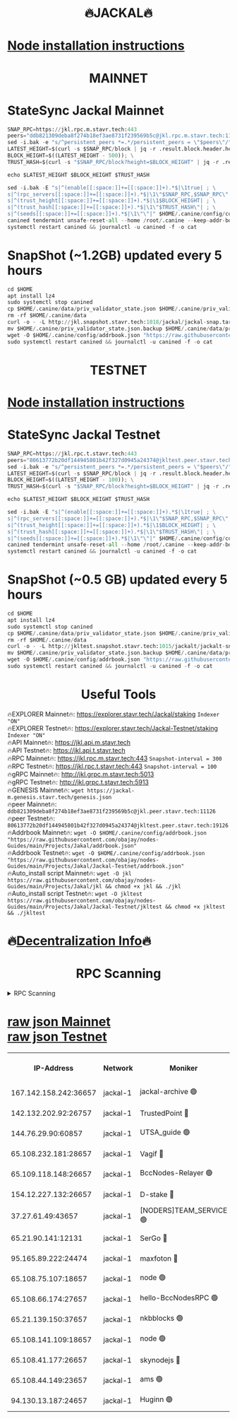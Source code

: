 <h1 align="center"> 🔥JACKAL🔥</h1>

[Node installation instructions](https://github.com/obajay/nodes-Guides/tree/main/Projects/Jakal)
=

<h1 align="center"> MAINNET</h1>

# StateSync Jackal Mainnet
```python
SNAP_RPC=https://jkl.rpc.m.stavr.tech:443
peers="ddb821309deba8f274b18ef3ae8731f239569b5c@jkl.rpc.m.stavr.tech:11126"
sed -i.bak -e "s/^persistent_peers *=.*/persistent_peers = \"$peers\"/" $HOME/.canine/config/config.toml
LATEST_HEIGHT=$(curl -s $SNAP_RPC/block | jq -r .result.block.header.height); \
BLOCK_HEIGHT=$((LATEST_HEIGHT - 500)); \
TRUST_HASH=$(curl -s "$SNAP_RPC/block?height=$BLOCK_HEIGHT" | jq -r .result.block_id.hash)

echo $LATEST_HEIGHT $BLOCK_HEIGHT $TRUST_HASH

sed -i.bak -E "s|^(enable[[:space:]]+=[[:space:]]+).*$|\1true| ; \
s|^(rpc_servers[[:space:]]+=[[:space:]]+).*$|\1\"$SNAP_RPC,$SNAP_RPC\"| ; \
s|^(trust_height[[:space:]]+=[[:space:]]+).*$|\1$BLOCK_HEIGHT| ; \
s|^(trust_hash[[:space:]]+=[[:space:]]+).*$|\1\"$TRUST_HASH\"| ; \
s|^(seeds[[:space:]]+=[[:space:]]+).*$|\1\"\"|" $HOME/.canine/config/config.toml
canined tendermint unsafe-reset-all --home /root/.canine --keep-addr-book
systemctl restart canined && journalctl -u canined -f -o cat
```
# SnapShot (~1.2GB) updated every 5 hours
```python
cd $HOME
apt install lz4
sudo systemctl stop canined
cp $HOME/.canine/data/priv_validator_state.json $HOME/.canine/priv_validator_state.json.backup
rm -rf $HOME/.canine/data
curl -o - -L http://jkl.snapshot.stavr.tech:1018/jackal/jackal-snap.tar.lz4 | lz4 -c -d - | tar -x -C $HOME/.canine --strip-components 2
mv $HOME/.canine/priv_validator_state.json.backup $HOME/.canine/data/priv_validator_state.json
wget -O $HOME/.canine/config/addrbook.json "https://raw.githubusercontent.com/obajay/nodes-Guides/main/Projects/Jakal/addrbook.json"
sudo systemctl restart canined && journalctl -u canined -f -o cat
```

<h1 align="center"> TESTNET</h1>

[Node installation instructions](https://github.com/obajay/nodes-Guides/tree/main/Projects/Jakal/Jackal-Testnet)
=

# StateSync Jackal Testnet
```python
SNAP_RPC=https://jkl.rpc.t.stavr.tech:443
peers="80613772b20df144945801b42f327d0945a24374@jkltest.peer.stavr.tech:19126"
sed -i.bak -e "s/^persistent_peers *=.*/persistent_peers = \"$peers\"/" $HOME/.canine/config/config.toml
LATEST_HEIGHT=$(curl -s $SNAP_RPC/block | jq -r .result.block.header.height); \
BLOCK_HEIGHT=$((LATEST_HEIGHT - 100)); \
TRUST_HASH=$(curl -s "$SNAP_RPC/block?height=$BLOCK_HEIGHT" | jq -r .result.block_id.hash)

echo $LATEST_HEIGHT $BLOCK_HEIGHT $TRUST_HASH

sed -i.bak -E "s|^(enable[[:space:]]+=[[:space:]]+).*$|\1true| ; \
s|^(rpc_servers[[:space:]]+=[[:space:]]+).*$|\1\"$SNAP_RPC,$SNAP_RPC\"| ; \
s|^(trust_height[[:space:]]+=[[:space:]]+).*$|\1$BLOCK_HEIGHT| ; \
s|^(trust_hash[[:space:]]+=[[:space:]]+).*$|\1\"$TRUST_HASH\"| ; \
s|^(seeds[[:space:]]+=[[:space:]]+).*$|\1\"\"|" $HOME/.canine/config/config.toml
canined tendermint unsafe-reset-all --home /root/.canine --keep-addr-book
systemctl restart canined && journalctl -u canined -f -o cat
```
# SnapShot (~0.5 GB) updated every 5 hours
```python
cd $HOME
apt install lz4
sudo systemctl stop canined
cp $HOME/.canine/data/priv_validator_state.json $HOME/.canine/priv_validator_state.json.backup
rm -rf $HOME/.canine/data
curl -o - -L http://jkltest.snapshot.stavr.tech:1015/jackalt/jackalt-snap.tar.lz4 | lz4 -c -d - | tar -x -C $HOME/.canine --strip-components 2
mv $HOME/.canine/priv_validator_state.json.backup $HOME/.canine/data/priv_validator_state.json
wget -O $HOME/.canine/config/addrbook.json "https://raw.githubusercontent.com/obajay/nodes-Guides/main/Projects/Jakal/Jackal-Testnet/addrbook.json"
sudo systemctl restart canined && journalctl -u canined -f -o cat
```

 <h1 align="center"> Useful Tools</h1>

🔥EXPLORER Mainnet🔥:      https://explorer.stavr.tech/Jackal/staking		        `Indexer "ON"` \
🔥EXPLORER Testnet🔥:      https://explorer.stavr.tech/Jackal-Testnet/staking     `Indexer "ON"` \
🔥API Mainnet🔥: 			 		 https://jkl.api.m.stavr.tech \
🔥API Testnet🔥: 			 		 https://jkl.api.t.stavr.tech \
🔥RPC Mainnet🔥:           https://jkl.rpc.m.stavr.tech:443              `Snapshot-interval = 300` \
🔥RPC Testnet🔥:           https://jkl.rpc.t.stavr.tech:443              `Snapshot-interval = 100` \
🔥gRPC Mainnet🔥:          http://jkl.grpc.m.stavr.tech:5013 \
🔥gRPC Testnet🔥:          http://jkl.grpc.t.stavr.tech:5913 \
🔥GENESIS Mainnet🔥:    `wget https://jackal-m.genesis.stavr.tech/genesis.json` \
🔥peer Mainnet🔥:					 `ddb821309deba8f274b18ef3ae8731f239569b5c@jkl.peer.stavr.tech:11126` \
🔥peer Testnet🔥:					 `80613772b20df144945801b42f327d0945a24374@jkltest.peer.stavr.tech:19126` \
🔥Addrbook Mainnet🔥:    ```wget -O $HOME/.canine/config/addrbook.json "https://raw.githubusercontent.com/obajay/nodes-Guides/main/Projects/Jakal/addrbook.json"``` \
🔥Addrbook Testnet🔥:    ```wget -O $HOME/.canine/config/addrbook.json "https://raw.githubusercontent.com/obajay/nodes-Guides/main/Projects/Jakal/Jackal-Testnet/addrbook.json"``` \
🔥Auto_install script Mainnet🔥: ```wget -O jkl https://raw.githubusercontent.com/obajay/nodes-Guides/main/Projects/Jakal/jkl && chmod +x jkl && ./jkl``` \
🔥Auto_install script Testnet🔥: ```wget -O jkltest https://raw.githubusercontent.com/obajay/nodes-Guides/main/Projects/Jakal/Jackal-Testnet/jkltest && chmod +x jkltest && ./jkltest```

🔥[Decentralization Info](https://github.com/obajay/StateSync-snapshots/tree/main/Projects/Jackal/Decentralization)🔥
=

<h1 align="center"> RPC Scanning</h1>

<details>
<summary>RPC Scanning</summary>

<h2 align="center"> We scan nodes in real time every 4 hours. And we provide the final result of RPC endpoints.
We cannot influence the operation of these nodes in any way. </h2>


```python
If Voting Power is higher than 0 --> then the Node is a validator of the network and may be subject to attack and be a potential threat to the chain.
```
```python
We marked such validators with a red symbol
```

</details>

[raw json Mainnet](https://rpc-check.jaclalm.stavr.tech/jaclalm/rpc-jaclalm-result.json) \
[raw json Testnet](https://github.com/obajay/StateSync-snapshots/tree/main/Projects/Jackal/Rpc-Check-Testnet)
=

<table><tr><th>IP-Address</th><th>Network</th><th>Moniker</th><th>Latest Block Height</th><th>Earliest Block Height</th><th>Catching Up</th><th>Tx Index</th><th>Voting Power</th><th>Scan Time</th></tr><tr><td>167.142.158.242:36657</td><td>jackal-1</td><td>jackal-archive 🟢</td><td>6714737</td><td>2770293</td><td>False</td><td>on</td><td>0</td><td>2024-03-03T00:53:38.904746058UTC</td></tr><tr><td>142.132.202.92:26757</td><td>jackal-1</td><td>TrustedPoint 🔴</td><td>6714732</td><td>6129401</td><td>False</td><td>on</td><td>291195</td><td>2024-03-03T00:52:51.616565234UTC</td></tr><tr><td>144.76.29.90:60857</td><td>jackal-1</td><td>UTSA_guide 🟢</td><td>6714735</td><td>6280001</td><td>False</td><td>on</td><td>0</td><td>2024-03-03T00:53:23.044857199UTC</td></tr><tr><td>65.108.232.181:28657</td><td>jackal-1</td><td>Vagif 🔴</td><td>6714735</td><td>6462201</td><td>False</td><td>off</td><td>60003</td><td>2024-03-03T00:53:27.827545863UTC</td></tr><tr><td>65.109.118.148:26657</td><td>jackal-1</td><td>BccNodes-Relayer 🟢</td><td>6687138</td><td>6489001</td><td>False</td><td>on</td><td>0</td><td>2024-03-03T00:53:20.775919386UTC</td></tr><tr><td>154.12.227.132:26657</td><td>jackal-1</td><td>D-stake 🔴</td><td>6714527</td><td>6591001</td><td>False</td><td>off</td><td>130261</td><td>2024-03-03T00:52:38.126195524UTC</td></tr><tr><td>37.27.61.49:43657</td><td>jackal-1</td><td>[NODERS]TEAM_SERVICE 🟢</td><td>6714729</td><td>6591201</td><td>False</td><td>on</td><td>0</td><td>2024-03-03T00:52:35.415158073UTC</td></tr><tr><td>65.21.90.141:12131</td><td>jackal-1</td><td>SerGo 🔴</td><td>6714731</td><td>6614731</td><td>False</td><td>off</td><td>51100</td><td>2024-03-03T00:52:47.264993717UTC</td></tr><tr><td>95.165.89.222:24474</td><td>jackal-1</td><td>maxfoton 🔴</td><td>6714735</td><td>6614734</td><td>False</td><td>off</td><td>117971</td><td>2024-03-03T00:53:28.221913584UTC</td></tr><tr><td>65.108.75.107:18657</td><td>jackal-1</td><td>node 🟢</td><td>6714734</td><td>6616732</td><td>False</td><td>on</td><td>0</td><td>2024-03-03T00:53:12.357326380UTC</td></tr><tr><td>65.108.66.174:27657</td><td>jackal-1</td><td>hello-BccNodesRPC 🟢</td><td>6714735</td><td>6628401</td><td>False</td><td>on</td><td>0</td><td>2024-03-03T00:53:23.411806225UTC</td></tr><tr><td>65.21.139.150:37657</td><td>jackal-1</td><td>nkbblocks 🟢</td><td>6714731</td><td>6639001</td><td>False</td><td>on</td><td>0</td><td>2024-03-03T00:52:46.959182181UTC</td></tr><tr><td>65.108.141.109:18657</td><td>jackal-1</td><td>node 🟢</td><td>6714730</td><td>6643057</td><td>False</td><td>on</td><td>0</td><td>2024-03-03T00:52:40.511539789UTC</td></tr><tr><td>65.108.41.177:26657</td><td>jackal-1</td><td>skynodejs 🔴</td><td>6714737</td><td>6668001</td><td>False</td><td>on</td><td>84012</td><td>2024-03-03T00:53:38.176016498UTC</td></tr><tr><td>65.108.44.149:23657</td><td>jackal-1</td><td>ams 🟢</td><td>6714735</td><td>6672643</td><td>False</td><td>on</td><td>0</td><td>2024-03-03T00:53:28.554217695UTC</td></tr><tr><td>94.130.13.187:24657</td><td>jackal-1</td><td>Huginn 🟢</td><td>6714738</td><td>6707772</td><td>False</td><td>on</td><td>0</td><td>2024-03-03T00:53:41.199597868UTC</td></tr></table>
